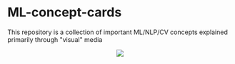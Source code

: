 # ML-concept-cards
This repository is a collection of important ML/NLP/CV concepts explained primarily through "visual" media

<p align="center">
  <img  src="https://drive.google.com/file/d/0B50zmdCOXwriN3E1TlRpTVh1blU/view?usp=sharing">
</p>